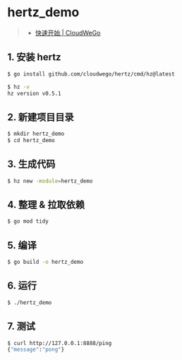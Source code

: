 # hertz_demo

> + [快速开始 | CloudWeGo](https://www.cloudwego.io/zh/docs/hertz/getting-started/)

## 1. 安装 hertz
```bash
$ go install github.com/cloudwego/hertz/cmd/hz@latest
```

```bash
$ hz -v
hz version v0.5.1
```

## 2. 新建项目目录

```bash
$ mkdir hertz_demo
$ cd hertz_demo
```

## 3. 生成代码

```bash
$ hz new -module=hertz_demo
```

## 4. 整理 & 拉取依赖

```bash
$ go mod tidy
```

## 5. 编译

```bash
$ go build -o hertz_demo
```

## 6. 运行

```bash
$ ./hertz_demo
```

## 7. 测试

```bash
$ curl http://127.0.0.1:8888/ping
{"message":"pong"}
```



